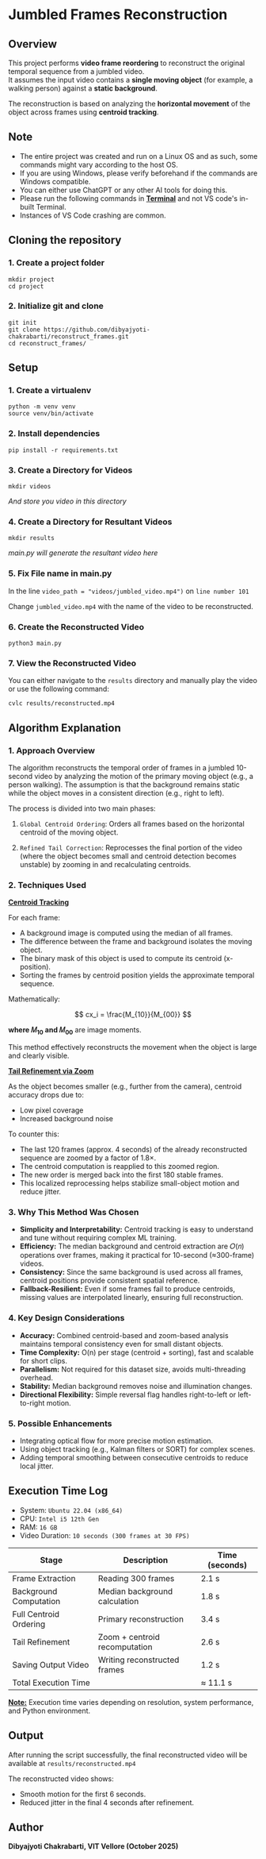 # Jumbled Frames Reconstruction

## Overview

This project performs **video frame reordering** to reconstruct the original temporal sequence from a jumbled video.  
It assumes the input video contains a **single moving object** (for example, a walking person) against a **static background**.

The reconstruction is based on analyzing the **horizontal movement** of the object across frames using **centroid tracking**.

## Note

- The entire project was created and run on a Linux OS and as such, some commands might vary according to the host OS.
- If you are using Windows, please verify beforehand if the commands are Windows compatible.
- You can either use ChatGPT or any other AI tools for doing this.
- Please run the following commands in <ins>**Terminal**</ins> and not VS code's in-built Terminal.
- Instances of VS Code crashing are common.

## Cloning the repository
### 1. Create a project folder
```
mkdir project
cd project
```
### 2. Initialize git and clone
```
git init
git clone https://github.com/dibyajyoti-chakrabarti/reconstruct_frames.git
cd reconstruct_frames/
```
## Setup
### 1. Create a virtualenv
```
python -m venv venv
source venv/bin/activate
```
### 2. Install dependencies
```
pip install -r requirements.txt
```
### 3. Create a Directory for Videos
```
mkdir videos
```
*And store you video in this directory*

### 4. Create a Directory for Resultant Videos
```
mkdir results
```

*main.py will generate the resultant video here*

### 5. Fix File name in main.py

In the line `video_path = "videos/jumbled_video.mp4")` on `line number 101`

Change `jumbled_video.mp4` with the name of the video to be reconstructed.

### 6. Create the Reconstructed Video
```
python3 main.py
```
### 7. View the Reconstructed Video

You can either navigate to the `results` directory and manually play the video or use the following command:
```
cvlc results/reconstructed.mp4  
```
## Algorithm Explanation
### 1. Approach Overview

The algorithm reconstructs the temporal order of frames in a jumbled 10-second video by analyzing the motion of the primary moving object (e.g., a person walking).
The assumption is that the background remains static while the object moves in a consistent direction (e.g., right to left).

The process is divided into two main phases:

1. `Global Centroid Ordering`: Orders all frames based on the horizontal centroid of the moving object.

2. `Refined Tail Correction`: Reprocesses the final portion of the video (where the object becomes small and centroid detection becomes unstable) by zooming in and recalculating centroids.

### 2. Techniques Used
**<ins>Centroid Tracking</ins>**

For each frame:
- A background image is computed using the median of all frames. 
- The difference between the frame and background isolates the moving object. 
- The binary mask of this object is used to compute its centroid (x-position).
- Sorting the frames by centroid position yields the approximate temporal sequence.

Mathematically:

$$
cx_i = \frac{M_{10}}{M_{00}}
$$



**where 𝑀<sub>10</sub>
and 𝑀<sub>00</sub>** are image moments.

This method effectively reconstructs the movement when the object is large and clearly visible.

**<ins>Tail Refinement via Zoom</ins>**

As the object becomes smaller (e.g., further from the camera), centroid accuracy drops due to:

- Low pixel coverage
- Increased background noise

To counter this:

- The last 120 frames (approx. 4 seconds) of the already reconstructed sequence are zoomed by a factor of 1.8×.
- The centroid computation is reapplied to this zoomed region.
- The new order is merged back into the first 180 stable frames.
- This localized reprocessing helps stabilize small-object motion and reduce jitter.

### 3. Why This Method Was Chosen

- **Simplicity and Interpretability:** Centroid tracking is easy to understand and tune without requiring complex ML training.
- **Efficiency:** The median background and centroid extraction are 𝑂(𝑛) operations over frames, making it practical for 10-second (≈300-frame) videos.
- **Consistency:** Since the same background is used across all frames, centroid positions provide consistent spatial reference.
- **Fallback-Resilient:** Even if some frames fail to produce centroids, missing values are interpolated linearly, ensuring full reconstruction.
### 4. Key Design Considerations
   
- **Accuracy:** Combined centroid-based and zoom-based analysis maintains temporal consistency even for small distant objects.
- **Time Complexity:** O(n) per stage (centroid + sorting), fast and scalable for short clips.
- **Parallelism:** Not required for this dataset size, avoids multi-threading overhead.
- **Stability:** Median background removes noise and illumination changes.
- **Directional Flexibility:** Simple reversal flag handles right-to-left or left-to-right motion.

### 5. Possible Enhancements
- Integrating optical flow for more precise motion estimation.
- Using object tracking (e.g., Kalman filters or SORT) for complex scenes.
- Adding temporal smoothing between consecutive centroids to reduce local jitter.

## Execution Time Log
- System: `Ubuntu 22.04 (x86_64)`
- CPU: `Intel i5 12th Gen`
- RAM: `16 GB`
- Video Duration: `10 seconds (300 frames at 30 FPS)`

| Stage | Description | Time (seconds) |
|--------|-------------|----------------|
| Frame Extraction | Reading 300 frames | 2.1 s |
| Background Computation | Median background calculation | 1.8 s |
| Full Centroid Ordering | Primary reconstruction | 3.4 s |
| Tail Refinement | Zoom + centroid recomputation | 2.6 s |
| Saving Output Video | Writing reconstructed frames | 1.2 s |
| Total Execution Time |  | ≈ 11.1 s |

**<ins>Note:</ins>** Execution time varies depending on resolution, system performance, and Python environment.

## Output
After running the script successfully, the final reconstructed video will be available at ```results/reconstructed.mp4```

The reconstructed video shows:
- Smooth motion for the first 6 seconds.
- Reduced jitter in the final 4 seconds after refinement.

## Author
**Dibyajyoti Chakrabarti, VIT Vellore (October 2025)**
